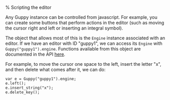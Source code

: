 % Scripting the editor

Any Guppy instance can be controlled from javascript.  For example,
you can create some buttons that perform actions in the editor (such
as moving the cursor right and left or inserting an integral symbol).

The object that allows most of this is the `Engine` instance
associated with an editor.  If we have an editor with ID "guppy1", we
can access its `Engine` with `Guppy("guppy1").engine`.  Functions
available from this object are documented in the API
[here](../api/guppymath/2.0.0-alpha/Engine.html). 

For example, to move the cursor one space to the left, insert the
letter "x", and then delete what comes after it, we can do: 

```
var e = Guppy("guppy1").engine;
e.left();
e.insert_string("x");
e.delete_key();
```
